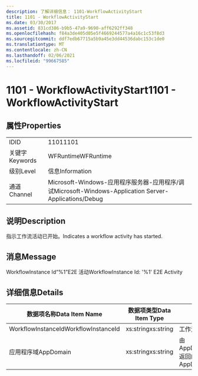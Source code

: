 ```yaml
---
description: 了解详细信息： 1101-WorkflowActivityStart
title: 1101 - WorkflowActivityStart
ms.date: 03/30/2017
ms.assetid: 831cd386-b9b5-47a9-9690-aff6292ff348
ms.openlocfilehash: f84a3de405d05e5f4669244577a4a16c1c53f8d3
ms.sourcegitcommit: ddf7edb67715a5b9a45e3dd44536dabc153c1de0
ms.translationtype: MT
ms.contentlocale: zh-CN
ms.lasthandoff: 02/06/2021
ms.locfileid: "99667585"
---
```

# <a name="1101---workflowactivitystart"></a><span data-ttu-id="6d4a6-103">1101 - WorkflowActivityStart</span><span class="sxs-lookup"><span data-stu-id="6d4a6-103">1101 - WorkflowActivityStart</span></span>

## <a name="properties"></a><span data-ttu-id="6d4a6-104">属性</span><span class="sxs-lookup"><span data-stu-id="6d4a6-104">Properties</span></span>  
  
|||  
|-|-|  
|<span data-ttu-id="6d4a6-105">ID</span><span class="sxs-lookup"><span data-stu-id="6d4a6-105">ID</span></span>|<span data-ttu-id="6d4a6-106">1101</span><span class="sxs-lookup"><span data-stu-id="6d4a6-106">1101</span></span>|  
|<span data-ttu-id="6d4a6-107">关键字</span><span class="sxs-lookup"><span data-stu-id="6d4a6-107">Keywords</span></span>|<span data-ttu-id="6d4a6-108">WFRuntime</span><span class="sxs-lookup"><span data-stu-id="6d4a6-108">WFRuntime</span></span>|  
|<span data-ttu-id="6d4a6-109">级别</span><span class="sxs-lookup"><span data-stu-id="6d4a6-109">Level</span></span>|<span data-ttu-id="6d4a6-110">信息</span><span class="sxs-lookup"><span data-stu-id="6d4a6-110">Information</span></span>|  
|<span data-ttu-id="6d4a6-111">通道</span><span class="sxs-lookup"><span data-stu-id="6d4a6-111">Channel</span></span>|<span data-ttu-id="6d4a6-112">Microsoft-Windows-应用程序服务器-应用程序/调试</span><span class="sxs-lookup"><span data-stu-id="6d4a6-112">Microsoft-Windows-Application Server-Applications/Debug</span></span>|  
  
## <a name="description"></a><span data-ttu-id="6d4a6-113">说明</span><span class="sxs-lookup"><span data-stu-id="6d4a6-113">Description</span></span>  

 <span data-ttu-id="6d4a6-114">指示工作流活动已开始。</span><span class="sxs-lookup"><span data-stu-id="6d4a6-114">Indicates a workflow activity has started.</span></span>  
  
## <a name="message"></a><span data-ttu-id="6d4a6-115">消息</span><span class="sxs-lookup"><span data-stu-id="6d4a6-115">Message</span></span>  

 <span data-ttu-id="6d4a6-116">WorkflowInstance Id“%1”E2E 活动</span><span class="sxs-lookup"><span data-stu-id="6d4a6-116">WorkflowInstance Id: '%1' E2E Activity</span></span>  
  
## <a name="details"></a><span data-ttu-id="6d4a6-117">详细信息</span><span class="sxs-lookup"><span data-stu-id="6d4a6-117">Details</span></span>  
  
|<span data-ttu-id="6d4a6-118">数据项名称</span><span class="sxs-lookup"><span data-stu-id="6d4a6-118">Data Item Name</span></span>|<span data-ttu-id="6d4a6-119">数据项类型</span><span class="sxs-lookup"><span data-stu-id="6d4a6-119">Data Item Type</span></span>|<span data-ttu-id="6d4a6-120">说明</span><span class="sxs-lookup"><span data-stu-id="6d4a6-120">Description</span></span>|  
|--------------------|--------------------|-----------------|  
|<span data-ttu-id="6d4a6-121">WorkflowInstanceId</span><span class="sxs-lookup"><span data-stu-id="6d4a6-121">WorkflowInstanceId</span></span>|<span data-ttu-id="6d4a6-122">xs:string</span><span class="sxs-lookup"><span data-stu-id="6d4a6-122">xs:string</span></span>|<span data-ttu-id="6d4a6-123">工作流实例 ID。</span><span class="sxs-lookup"><span data-stu-id="6d4a6-123">The workflow instance id.</span></span>|  
|<span data-ttu-id="6d4a6-124">应用程序域</span><span class="sxs-lookup"><span data-stu-id="6d4a6-124">AppDomain</span></span>|<span data-ttu-id="6d4a6-125">xs:string</span><span class="sxs-lookup"><span data-stu-id="6d4a6-125">xs:string</span></span>|<span data-ttu-id="6d4a6-126">由 AppDomain.CurrentDomain.FriendlyName 返回的字符串。</span><span class="sxs-lookup"><span data-stu-id="6d4a6-126">The string returned by AppDomain.CurrentDomain.FriendlyName.</span></span>|
